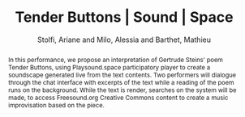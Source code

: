 --- 
title: "Tender Buttons | Sound | Space" 
abstract: "In this performance, we propose an interpretation of Gertrude Steins' poem Tender Buttons, using Playsound.space participatory player to create a soundscape generated live from the text contents. Two performers will dialogue through the chat interface with excerpts of the text while a reading of the poem runs on the background. While the text is render, searches on the system will be made, to access Freesound.org Creative Commons content to create a music improvisation based on the piece." 
address: "Berlin" 
author: "Stolfi, Ariane and Milo, Alessia and Barthet, Mathieu"
webAuthor: "Ariane Stolfi, Alessia Milo, Mathieu Barthet" 
booktitle: "Proceedings of the International Web Audio Conference" 
editor: "Monschke, Jan and Guttandin, Christoph and Schnell, Norbert and Jenkinson, Thomas and Schaedler, Jack" 
month: "Proceedings of the International Web Audio Conference"
pages: "" 
publisher: "TU Berlin" 
series: "WAC '18"
type: "Performance"  
year: "2018" 
id: "2018_vid12" 
tags: year2018
media: https://www.youtube.com/watch?v=LiNb_T8oluA 
pdflink: none
ISSN: 2663-5844
---